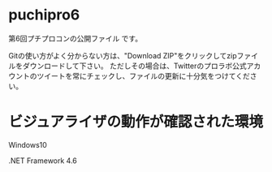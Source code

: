 ﻿# puchipro6


第6回プチプロコンの公開ファイル
です。

Gitの使い方がよく分からない方は、"Download ZIP"をクリックしてzipファイルをダウンロードして下さい。
ただしその場合は、Twitterのプロラボ公式アカウントのツイートを常にチェックし、ファイルの更新に十分気をつけてください。

# ビジュアライザの動作が確認された環境

Windows10

.NET Framework 4.6